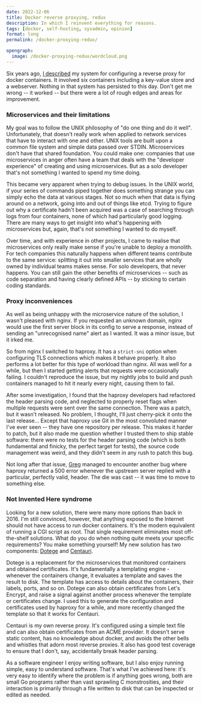```yaml
---
date: 2022-12-06
title: Docker reverse proxying, redux
description: In which I reinvent everything for reasons.
tags: [docker, self-hosting, sysadmin, opinion]
format: long
permalink: /docker-proxying-redux/

opengraph:
  image: /docker-proxying-redux/wordcloud.png
---
```


Six years ago, [I described](https://chameth.com/docker-automatic-nginx-proxy/)
my system for configuring a reverse proxy for docker containers.
It involved six containers including a key-value store and a webserver.
Nothing in that system has persisted to this day. Don't get me wrong -- it
worked -- but there were a lot of rough edges and areas for improvement. 

### Microservices and their limitations

My goal was to follow the UNIX philosophy of "do one thing and do it well".
Unfortunately, that doesn't really work when applied to network services that
have to interact with one and other. UNIX tools are built upon a common file
system and simple data passed over STDIN. Microservices don't have that
shared foundation. You could make one: 
companies that use microservices in anger often have a team that deals with
the "developer experience" of creating and using
microservices. But as a solo developer that's not something I wanted to
spend my time doing.

<!--more-->

This became very apparent when trying to debug issues. In the UNIX world,
if your series of commands piped together does something strange you can simply
echo the data at various stages. Not so much when that data is flying around
on a network, going into and out of things like etcd. Trying to figure out why
a certificate hadn't been acquired was a case of searching through logs from
four containers, none of which had particularly good logging.
There are many ways to get insight into what's
happening with microservices but, again, that's not something I wanted to do myself.

Over time, and with experience in other projects, I came to realise that
microservices only really make sense if you're unable to deploy a monolith.
For tech companies this naturally happens when different teams
contribute to the same service: splitting it out into smaller services that
are wholly owned by individual teams makes sense. For solo developers,
that never happens. You can still gain the other benefits
of microservices -- such as code separation and having clearly defined APIs --
by sticking to certain coding standards.

### Proxy inconveniences

As well as being unhappy with the microservice nature of the solution,
I wasn't pleased with nginx. If you requested an unknown domain, nginx
would use the first server block in its config to serve a response, instead
of sending an "unrecognised name" alert as I wanted. It was a minor issue, but
it irked me.

So from nginx I switched to haproxy. It has a `strict-sni` option when configuring
TLS connections which makes it behave properly. It also performs a lot better for
this type of workload than nginx. All was well for a while, but then I started getting alerts
that requests were occasionally failing. I couldn't reproduce the issue, but
my nightly jobs to build and push containers managed to hit it nearly every
night, causing them to fail.

After some investigation, I found that the haproxy developers had refactored
the header parsing code, and
neglected to properly reset flags when multiple requests were sent over the same
connection. There was a patch, but it wasn't released. No problem, I thought,
I'll just cherry-pick it onto the last release... Except that haproxy use
Git in the most convoluted manner I've ever seen -- they have one
repository per release. This makes it harder to patch, but it also made me question
whether I trusted them to ship stable software: there were no tests for
the header parsing code (which is both fundamental and finicky,
the perfect target for tests), the source code management was weird, and they didn't
seem in any rush to patch this bug.

Not long after that issue, [Greg](https://greg.holmes.name/) managed to
encounter another bug where haproxy returned a 500 error whenever the
upstream server replied with a particular, perfectly valid, header.
The die was cast -- it was time to move to something else.

### Not Invented Here syndrome

Looking for a new solution, there were many more options than
back in 2016. I'm still convinced, however, that anything
exposed to the Internet should not have access to run docker containers.
It's the modern equivalent of running a CGI script as root. That
single requirement eliminates most off-the-shelf solutions.
What do you do when nothing quite meets
your specific requirements? You make something yourself! My new solution has two
components: [Dotege](https://github.com/csmith/dotege) and
[Centauri](https://github.com/csmith/centauri).

Dotege is a replacement for the
microservices that monitored containers and obtained certificates. It's fundamentally
a templating engine - whenever the containers change, it evaluates a
template and saves the result to disk. The template has access to details about
the containers, their labels, ports, and so on. Dotege can also obtain certificates
from Let's Encrypt, and raise a signal against another
process whenever the template or certificates change. I used this to generate
the configuration and certificates used by haproxy for a while, and more recently
changed the template so that it works for Centauri.

Centauri is my own reverse proxy. It's configured using a simple text file
and can also obtain certificates from an ACME provider. It doesn't serve static
content, has no knowledge about docker, and avoids the other bells and
whistles that adorn most reverse proxies. It also has good test
coverage to ensure that I don't, say, accidentally break header parsing.

As a software engineer I enjoy writing software, but I also enjoy running
simple, easy to understand software. That's what I've achieved here: it's
very easy to identify where the problem is if anything goes wrong, both are small
Go programs rather than vast sprawling C
monstrosities, and their interaction is primarily through a file written to disk
that can be inspected or edited as needed.